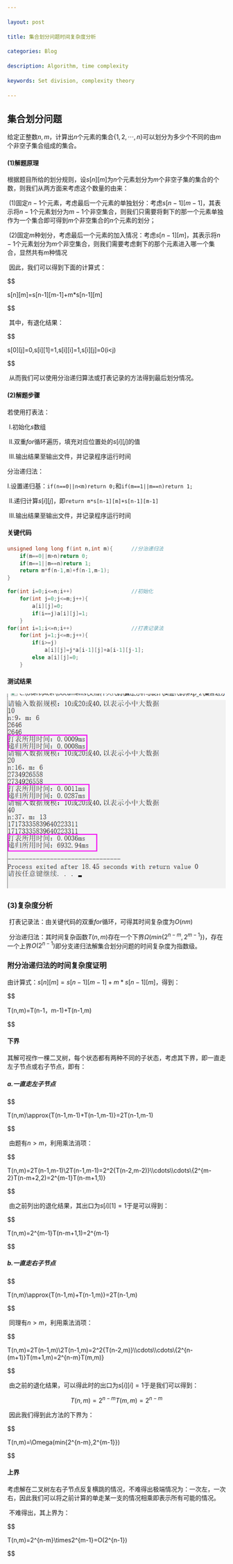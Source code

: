 ```yaml
---
  
layout: post
  
title: 集合划分问题时间复杂度分析
  
categories: Blog
  
description: Algorithm, time complexity 
  
keywords: Set division, complexity theory
  
---
```








## 集合划分问题



给定正整数$n,m$，计算出$n$个元素的集合$\{1,2,\cdots,n\}$可以划分为多少个不同的由$m$个非空子集合组成的集合。



#### (1)解题原理



根据题目所给的划分规则，设$s[n][m]$为$n$个元素划分为$m$个非空子集的集合的个数，则我们从两方面来考虑这个数量的由来：



​		(1)固定$n-1$个元素，考虑最后一个元素的单独划分：考虑$s[n-1][m-1]$，其表示将$n-1$个元素划分为$m-1$个非空集合，则我们只需要将剩下的那一个元素单独作为一个集合即可得到$m$个非空集合的$n$个元素的划分；



​		(2)固定$m$种划分，考虑最后一个元素的加入情况：考虑$s[n-1][m]$，其表示将$n-1$个元素划分为$m$个非空集合，则我们需要考虑剩下的那个元素进入哪一个集合，显然共有$m$种情况



​		因此，我们可以得到下面的计算式：

$$
  
s[n][m]=s[n-1][m-1]+m*s[n-1][m]
  
$$

​		其中，有退化结果：

$$
  
s[0][j]=0,s[i][1]=1,s[i][i]=1,s[i][j]=0(i<j)
  
$$

​		从而我们可以使用分治递归算法或打表记录的方法得到最后划分情况。



#### (2)解题步骤



若使用打表法：



​	Ⅰ.初始化$s$数组



​	Ⅱ.双重$for$循环遍历，填充对应位置处的$s[i][j]$的值



​	Ⅲ.输出结果至输出文件，并记录程序运行时间



分治递归法：



​	Ⅰ.设置递归基：`if(n==0||n<m)return 0;`和`if(m==1||m==n)return 1;`



​	Ⅱ.递归计算$s[i][j]$，即`return m*s[n-1][m]+s[n-1][m-1]`



​	Ⅲ.输出结果至输出文件，并记录程序运行时间

#### 关键代码



```c++
unsigned long long f(int n,int m){		//分治递归法
    if(m==0||m>n)return 0;
    if(m==1||m==n)return 1;
    return m*f(n-1,m)+f(n-1,m-1);
}
```



```c++
for(int i=0;i<=n;i++)					//初始化  
    for(int j=0;j<=m;j++){
        a[i][j]=0;
        if(i==j)a[i][j]=1;
    }	
for(int i=1;i<=n;i++)					//打表记录法
    for(int j=1;j<=m;j++){
        if(i>=j)
            a[i][j]=j*a[i-1][j]+a[i-1][j-1];
        else a[i][j]=0;
    }
```



#### 测试结果


<center>
    <img src="/images/posts/blog/set division/ans.png" alt="picture not found" style="zoom:100%;" />
    <br>
</center>



### (3)复杂度分析



​		打表记录法：由关键代码的双重$for$循环，可得其时间复杂度为$O(nm)$



​		分治递归法：其时间复杂函数$T(n,m)$存在一个下界$\Omega(min\{2^{n-m},2^{m-1}\})$，存在一个上界$O(2^{n-1})$即分支递归法解集合划分问题的时间复杂度为指数级。



### 附分治递归法的时间复杂度证明



由计算式：$s[n][m]=s[n-1][m-1]+m*s[n-1][m]$，得到：

$$
  
T(n,m)=T(n-1，m-1)+T(n-1,m)
  
$$



#### 下界 	



​		其解可视作一棵二叉树，每个状态都有两种不同的子状态，考虑其下界，即一直走左子节点或右子节点，即有：



##### a.一直走左子节点



$$
  
T(n,m)\approx{T(n-1,m-1)+T(n-1,m-1)}=2T(n-1,m-1)
  
$$



​		由题有$n>m$，利用乘法消项：

$$
  
T(n,m)=2T(n-1,m-1)\\2T(n-1,m-1)=2^2{T(n-2,m-2)}\\\cdots\\\cdots\\{2^{m-2}T(n-m+2,2)=2^{m-1}T(n-m+1,1)}
  
$$

​		由之前列出的退化结果，其出口为$s[i][1]=1$于是可以得到：

$$
  
T(n,m)=2^{m-1}T(n-m+1,1)=2^{m-1}
  
$$



##### $b.$一直走右子节点



$$
  
T(n,m)\approx{T(n-1,m)+T(n-1,m)}=2T(n-1,m)
  
$$



​	同理有$n>m$，利用乘法消项：

$$
  
T(n,m)=2T(n-1,m)\\2T(n-1,m)=2^2{T(n-2,m)}\\\cdots\\\cdots\\{2^{n-(m+1)}T(m+1,m)=2^{n-m}T(m,m)}
  
$$

​	由之前的退化结果，可以得此时的出口为$s[i][i]=1$于是我们可以得到：

$$
T(n,m)=2^{n-m}T(m,m)=2^{n-m}
$$

​	因此我们得到此方法的下界为：

$$
  
T(n,m)=\Omega(min\{2^{n-m},2^{m-1}\})
  
$$



#### 上界



​		考虑解在二叉树左右子节点反复横跳的情况，不难得出极端情况为：一次左，一次右，因此我们可以将之前计算的单走某一支的情况相乘即表示所有可能的情况。



​		不难得出，其上界为：

$$
  
T(n,m)=2^{n-m}\times2^{m-1}=O(2^{n-1})
  
$$



  
